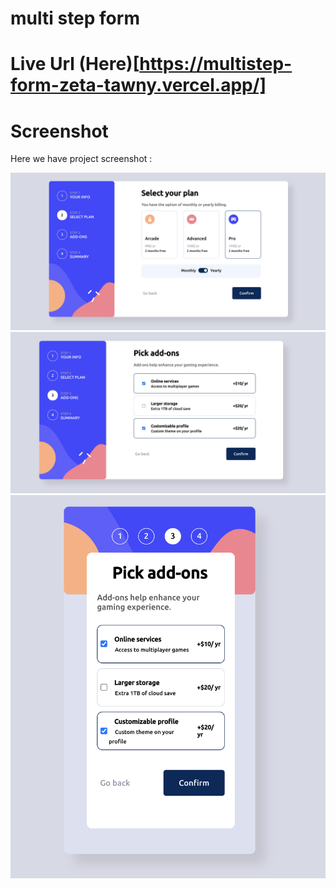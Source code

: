 # multi step form
# Live Url (Here)[https://multistep-form-zeta-tawny.vercel.app/]
# Screenshot
Here we have project screenshot :

![screenshot1](/public/step2.png)
![screenshot2](/public/step3.png)
![screenshot2](/public/step3m.png)
